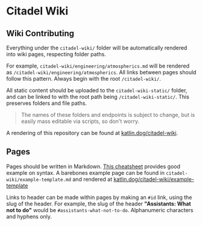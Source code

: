 Citadel Wiki
===

## Wiki Contributing

Everything under the `citadel-wiki/` folder will be automatically rendered into wiki pages, respecting folder paths.

For example, `citadel-wiki/engineering/atmospherics.md` will be rendered as `/citadel-wiki/engineering/atmospherics`.
All links between pages should follow this pattern. Always begin with the root `/citadel-wiki/`.

All static content should be uploaded to the `citadel-wiki-static/` folder, and can be linked to with the root path being `/citadel-wiki-static/`. This preserves folders and file paths.

> The names of these folders and endpoints is subject to change, but is easily mass editable via scripts, so don't worry.

A rendering of this repository can be found at [katlin.dog/citadel-wiki](https://katlin.dog/citadel-wiki).

## Pages

Pages should be written in Markdown. [This cheatsheet](https://github.com/adam-p/markdown-here/wiki/Markdown-Cheatsheet) provides good example on syntax. A barebones example page can be found in `citadel-wiki/example-template.md` and rendered at [katlin.dog/citadel-wiki/example-template](https://katlin.dog/citadel-wiki/example-template)

Links to header can be made within pages by making an `#id` link, using the slug of the header. For example, the slug of the header **"Assistants: What not to do"** would be `#assistants-what-not-to-do`. Alphanumeric characters and hyphens only.